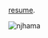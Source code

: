[resume](https://njhama.github.io/resume/).
<p align="left">
  <img src="https://komarev.com/ghpvc/?username=njhama&label=Profile%20views&color=ff69b4&style=flat" alt="njhama" />
</p>

